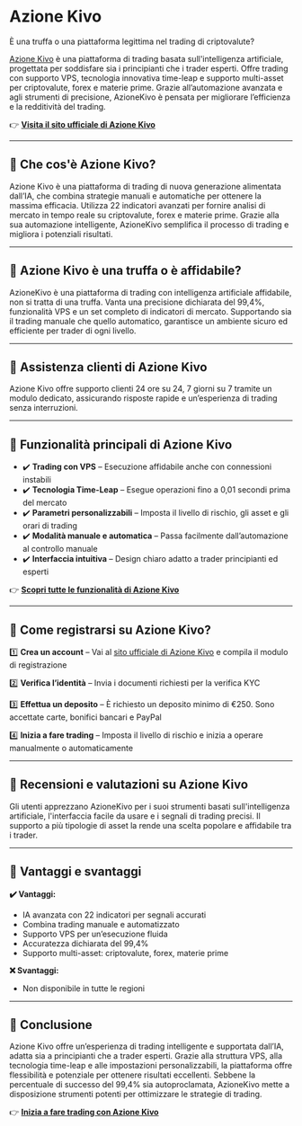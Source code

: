 # Azione Kivo
È una truffa o una piattaforma legittima nel trading di criptovalute?

[Azione Kivo](https://azionekivo.it) è una piattaforma di trading basata sull'intelligenza artificiale, progettata per soddisfare sia i principianti che i trader esperti. Offre trading con supporto VPS, tecnologia innovativa time-leap e supporto multi-asset per criptovalute, forex e materie prime. Grazie all’automazione avanzata e agli strumenti di precisione, AzioneKivo è pensata per migliorare l’efficienza e la redditività del trading.

👉 **[Visita il sito ufficiale di Azione Kivo](https://azionekivo.it)**

---

## 📌 Che cos'è Azione Kivo?

Azione Kivo è una piattaforma di trading di nuova generazione alimentata dall’IA, che combina strategie manuali e automatiche per ottenere la massima efficacia. Utilizza 22 indicatori avanzati per fornire analisi di mercato in tempo reale su criptovalute, forex e materie prime. Grazie alla sua automazione intelligente, AzioneKivo semplifica il processo di trading e migliora i potenziali risultati.

---

## 📌 Azione Kivo è una truffa o è affidabile?

AzioneKivo è una piattaforma di trading con intelligenza artificiale affidabile, non si tratta di una truffa. Vanta una precisione dichiarata del 99,4%, funzionalità VPS e un set completo di indicatori di mercato. Supportando sia il trading manuale che quello automatico, garantisce un ambiente sicuro ed efficiente per trader di ogni livello.

---

## 📌 Assistenza clienti di Azione Kivo

Azione Kivo offre supporto clienti 24 ore su 24, 7 giorni su 7 tramite un modulo dedicato, assicurando risposte rapide e un’esperienza di trading senza interruzioni.

---

## 📌 Funzionalità principali di Azione Kivo

- ✔️ **Trading con VPS** – Esecuzione affidabile anche con connessioni instabili
- ✔️ **Tecnologia Time-Leap** – Esegue operazioni fino a 0,01 secondi prima del mercato
- ✔️ **Parametri personalizzabili** – Imposta il livello di rischio, gli asset e gli orari di trading
- ✔️ **Modalità manuale e automatica** – Passa facilmente dall’automazione al controllo manuale
- ✔️ **Interfaccia intuitiva** – Design chiaro adatto a trader principianti ed esperti

👉 **[Scopri tutte le funzionalità di Azione Kivo](https://azionekivo.it)**

---

## 📌 Come registrarsi su Azione Kivo?

1️⃣ **Crea un account** – Vai al [sito ufficiale di Azione Kivo](https://azionekivo.it) e compila il modulo di registrazione

2️⃣ **Verifica l’identità** – Invia i documenti richiesti per la verifica KYC

3️⃣ **Effettua un deposito** – È richiesto un deposito minimo di €250. Sono accettate carte, bonifici bancari e PayPal

4️⃣ **Inizia a fare trading** – Imposta il livello di rischio e inizia a operare manualmente o automaticamente

---

## 📌 Recensioni e valutazioni su Azione Kivo

Gli utenti apprezzano AzioneKivo per i suoi strumenti basati sull'intelligenza artificiale, l'interfaccia facile da usare e i segnali di trading precisi. Il supporto a più tipologie di asset la rende una scelta popolare e affidabile tra i trader.

---

## 📌 Vantaggi e svantaggi

**✔️ Vantaggi:**
- IA avanzata con 22 indicatori per segnali accurati
- Combina trading manuale e automatizzato
- Supporto VPS per un’esecuzione fluida
- Accuratezza dichiarata del 99,4%
- Supporto multi-asset: criptovalute, forex, materie prime

**❌ Svantaggi:**
- Non disponibile in tutte le regioni

---

## 📌 Conclusione

Azione Kivo offre un’esperienza di trading intelligente e supportata dall’IA, adatta sia a principianti che a trader esperti. Grazie alla struttura VPS, alla tecnologia time-leap e alle impostazioni personalizzabili, la piattaforma offre flessibilità e potenziale per ottenere risultati eccellenti. Sebbene la percentuale di successo del 99,4% sia autoproclamata, AzioneKivo mette a disposizione strumenti potenti per ottimizzare le strategie di trading.

👉 **[Inizia a fare trading con Azione Kivo](https://azionekivo.it)**
